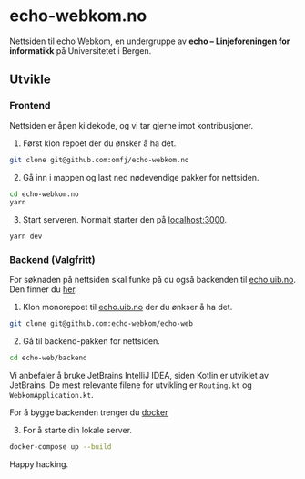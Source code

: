 # echo-webkom.no

Nettsiden til echo Webkom, en undergruppe av **echo – Linjeforeningen for informatikk** på Universitetet i Bergen.

## Utvikle

### Frontend

Nettsiden er åpen kildekode, og vi tar gjerne imot kontribusjoner.

1. Først klon repoet der du ønsker å ha det.

```bash
git clone git@github.com:omfj/echo-webkom.no
```

2. Gå inn i mappen og last ned nødevendige pakker for nettsiden.

```bash
cd echo-webkom.no
yarn
```

3. Start serveren. Normalt starter den på [localhost:3000](http://localhost:3000).

```bash
yarn dev
```

### Backend (Valgfritt)

For søknaden på nettsiden skal funke på du også backenden til [echo.uib.no](https://echo.uib.no/). Den finner du [her](https://github.com/echo-webkom/echo-web/).

1. Klon monorepoet til [echo.uib.no](https://echo.uib.no/) der du ønkser å ha det.

```bash
git clone git@github.com:echo-webkom/echo-web
```

2. Gå til backend-pakken for nettsiden.

```bash
cd echo-web/backend
```

Vi anbefaler å bruke JetBrains IntelliJ IDEA, siden Kotlin er utviklet av JetBrains.
De mest relevante filene for utvikling er `Routing.kt` og `WebkomApplication.kt`.

For å bygge backenden trenger du [docker](https://www.docker.com/)

3. For å starte din lokale server.

```bash
docker-compose up --build
```

Happy hacking.
